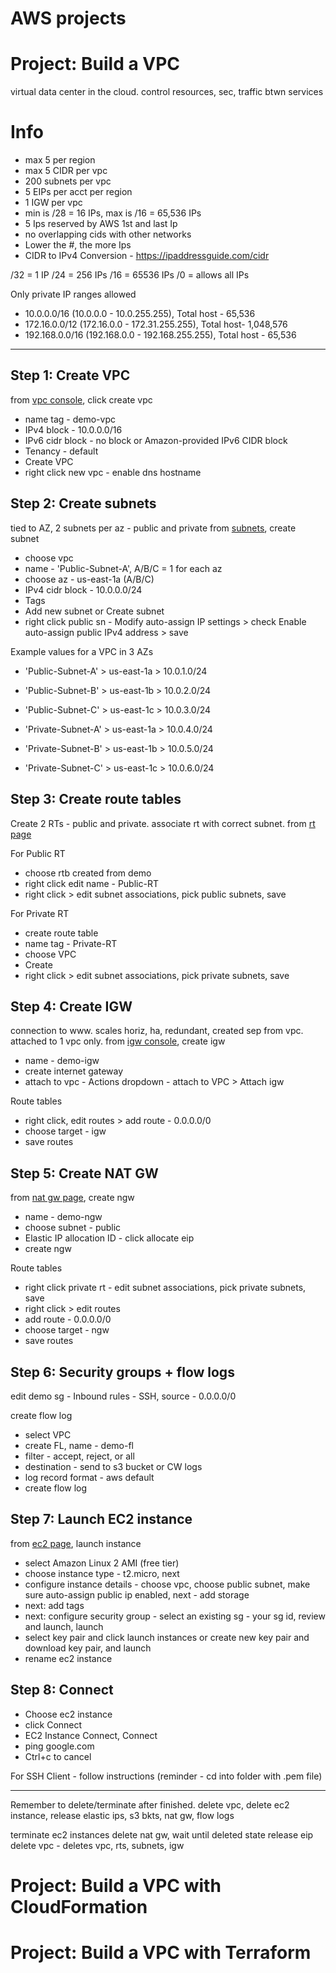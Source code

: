 # AWS projects


# Project: Build a VPC
virtual data center in the cloud. control resources, sec, traffic btwn services

# Info
- max 5 per region
- max 5 CIDR per vpc
- 200 subnets per vpc
- 5 EIPs per acct per region
- 1 IGW per vpc
- min is /28 = 16 IPs, max is /16 = 65,536 IPs
- 5 Ips reserved by AWS 1st and last Ip
- no overlapping cids with other networks
- Lower the #, the more Ips 
- CIDR to IPv4 Conversion - https://ipaddressguide.com/cidr

/32 = 1 IP
/24 = 256 IPs
/16 = 65536 IPs
/0 = allows all IPs

Only private IP ranges allowed
- 10.0.0.0/16 (10.0.0.0 - 10.0.255.255), Total host - 65,536
- 172.16.0.0/12 (172.16.0.0 - 172.31.255.255), Total host- 1,048,576
- 192.168.0.0/16 (192.168.0.0 - 192.168.255.255), Total host - 65,536

---

## Step 1: Create VPC
from [vpc console](https://console.aws.amazon.com/vpc/home?region=us-east-1#vpcs:), click create vpc
- name tag - demo-vpc
- IPv4 block - 10.0.0.0/16
- IPv6 cidr block - no block or Amazon-provided IPv6 CIDR block
- Tenancy - default
- Create VPC
- right click new vpc - enable dns hostname

## Step 2: Create subnets
tied to AZ, 2 subnets per az - public and private
from [subnets](https://console.aws.amazon.com/vpc/home?region=us-east-1#subnets:), create subnet
- choose vpc
- name - 'Public-Subnet-A', A/B/C = 1 for each az
- choose az - us-east-1a (A/B/C)
- IPv4 cidr block - 10.0.0.0/24 
- Tags
- Add new subnet or Create subnet
- right click public sn - Modify auto-assign IP settings > check Enable auto-assign public IPv4 address > save

Example values for a VPC in 3 AZs
- 'Public-Subnet-A' > us-east-1a > 10.0.1.0/24 
- 'Public-Subnet-B' > us-east-1b > 10.0.2.0/24
- 'Public-Subnet-C' > us-east-1c > 10.0.3.0/24

- 'Private-Subnet-A' > us-east-1a > 10.0.4.0/24 
- 'Private-Subnet-B' > us-east-1b > 10.0.5.0/24
- 'Private-Subnet-C' > us-east-1c > 10.0.6.0/24

## Step 3: Create route tables
Create 2 RTs - public and private. associate rt with correct subnet. from [rt page](https://console.aws.amazon.com/vpc/home?region=us-east-1#RouteTables:sort=routeTableId)

For Public RT
- choose rtb created from demo
- right click edit name - Public-RT
- right click > edit subnet associations, pick public subnets, save 

For Private RT
- create route table 
- name tag - Private-RT
- choose VPC
- Create
- right click > edit subnet associations, pick private subnets, save

## Step 4: Create IGW
connection to www. scales horiz, ha, redundant, created sep from vpc. attached to 1 vpc only. 
from [igw console](https://console.aws.amazon.com/vpc/home?region=us-east-1#igws:), create igw
- name - demo-igw
- create internet gateway
- attach to vpc - Actions dropdown - attach to VPC > Attach igw

Route tables
- right click, edit routes > add route - 0.0.0.0/0
- choose target - igw
- save routes

## Step 5: Create NAT GW
from [nat gw page](https://console.aws.amazon.com/vpc/home?region=us-east-1#NatGateways:), create ngw
- name - demo-ngw
- choose subnet - public
- Elastic IP allocation ID - click allocate eip
- create ngw

Route tables
- right click private rt - edit subnet associations, pick private subnets, save
- right click > edit routes
- add route - 0.0.0.0/0
- choose target - ngw
- save routes

## Step 6: Security groups + flow logs
edit demo sg - Inbound rules - SSH, source - 0.0.0.0/0

create flow log
- select VPC
- create FL, name - demo-fl
- filter - accept, reject, or all
- destination - send to s3 bucket or CW logs
- log record format - aws default
- create flow log

## Step 7: Launch EC2 instance
from [ec2 page](https://console.aws.amazon.com/ec2/v2/home?region=us-east-1#Home:), launch instance
- select Amazon Linux 2 AMI (free tier)
- choose instance type - t2.micro, next
- configure instance details - choose vpc, choose public subnet, make sure auto-assign public ip enabled, next - add storage
- next: add tags
- next: configure security group - select an existing sg - your sg id, review and launch, launch
- select key pair and click launch instances or create new key pair and download key pair, and launch
- rename ec2 instance 

## Step 8: Connect
- Choose ec2 instance
- click Connect
- EC2 Instance Connect, Connect
- ping google.com
- Ctrl+c to cancel

For SSH Client - follow instructions (reminder - cd into folder with .pem file)

---
Remember to delete/terminate after finished. delete vpc, delete ec2 instance, release elastic ips, s3 bkts, nat gw, flow logs

terminate ec2 instances
delete nat gw, wait until deleted state
release eip
delete vpc - deletes vpc, rts, subnets, igw


# Project: Build a VPC with CloudFormation


# Project: Build a VPC with Terraform

